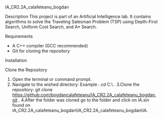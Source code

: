 IA_CR2.2A_calafeteanu_bogdan

Description
This project is part of an Artificial Intelligence lab. It contains algorithms to solve the Traveling Salesman Problem (TSP) using Depth-First Search, Uniform Cost Search, and A* Search.

Requirements
- A C++ compiler (GCC recommended)
- Git for cloning the repository

Installation

Clone the Repository
1. Open the terminal or command prompt.
2. Navigate to the wished directory:
  Example :  cd C:\ .
3.Clone the repository:
git clone https://github.com/bogdancalafeteanu/IA_CR2.2A_calafeteanu_bogdan.git .
4.After the folder was cloned go to the folder and click on IA.sin found on IA_CR2.2A_calafeteanu_bogdan\IA_CR2.2A_calafeteanu_bogdan\IA.
